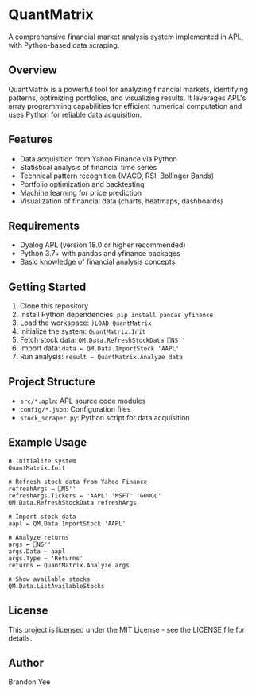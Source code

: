 # QuantMatrix

A comprehensive financial market analysis system implemented in APL, with Python-based data scraping.

## Overview

QuantMatrix is a powerful tool for analyzing financial markets, identifying patterns, optimizing portfolios, and visualizing results. It leverages APL's array programming capabilities for efficient numerical computation and uses Python for reliable data acquisition.

## Features

- Data acquisition from Yahoo Finance via Python
- Statistical analysis of financial time series
- Technical pattern recognition (MACD, RSI, Bollinger Bands)
- Portfolio optimization and backtesting
- Machine learning for price prediction
- Visualization of financial data (charts, heatmaps, dashboards)

## Requirements

- Dyalog APL (version 18.0 or higher recommended)
- Python 3.7+ with pandas and yfinance packages
- Basic knowledge of financial analysis concepts

## Getting Started

1. Clone this repository
2. Install Python dependencies: `pip install pandas yfinance`
3. Load the workspace: `)LOAD QuantMatrix`
4. Initialize the system: `QuantMatrix.Init`
5. Fetch stock data: `QM.Data.RefreshStockData ⎕NS''`
6. Import data: `data ← QM.Data.ImportStock 'AAPL'`
7. Run analysis: `result ← QuantMatrix.Analyze data`

## Project Structure

- `src/*.apln`: APL source code modules
- `config/*.json`: Configuration files
- `stock_scraper.py`: Python script for data acquisition

## Example Usage

```apl
⍝ Initialize system
QuantMatrix.Init

⍝ Refresh stock data from Yahoo Finance
refreshArgs ← ⎕NS''
refreshArgs.Tickers ← 'AAPL' 'MSFT' 'GOOGL'
QM.Data.RefreshStockData refreshArgs

⍝ Import stock data
aapl ← QM.Data.ImportStock 'AAPL'

⍝ Analyze returns
args ← ⎕NS''
args.Data ← aapl
args.Type ← 'Returns'
returns ← QuantMatrix.Analyze args

⍝ Show available stocks
QM.Data.ListAvailableStocks
```

## License

This project is licensed under the MIT License - see the LICENSE file for details.

## Author

Brandon Yee